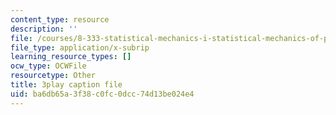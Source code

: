 ```yaml
---
content_type: resource
description: ''
file: /courses/8-333-statistical-mechanics-i-statistical-mechanics-of-particles-fall-2013/ba6db65a3f38c0fc0dcc74d13be024e4_hl4c1P9D8IY.srt
file_type: application/x-subrip
learning_resource_types: []
ocw_type: OCWFile
resourcetype: Other
title: 3play caption file
uid: ba6db65a-3f38-c0fc-0dcc-74d13be024e4
---
```

